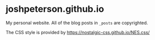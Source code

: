 # joshpeterson.github.io

My personal website. All of the blog posts in `_posts` are copyrighted.

The CSS style is provided by https://nostalgic-css.github.io/NES.css/


